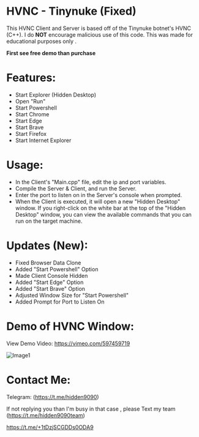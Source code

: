 # HVNC - Tinynuke   (Fixed)        
This HVNC Client and Server is based off of the Tinynuke botnet's HVNC (C++). 
I do **NOT** encourage malicious use of this code. This was made for educational purposes only .                         
                    
 **First see free demo than purchase**     
   
             
 
# Features:        
- Start Explorer (Hidden Desktop)  
- Open "Run"
- Start Powershell
- Start Chrome 
- Start Edge
- Start Brave
- Start Firefox   
- Start Internet Explorer

# Usage:
- In the Client's "Main.cpp" file, edit the ip and port variables.
- Compile the Server & Client, and run the Server. 
- Enter the port to listen on in the Server's console when prompted.
- When the Client is executed, it will open a new "Hidden Desktop" window. If you right-click on the white bar at the top of the "Hidden Desktop" window, you can view the available commands that you can run on the target machine.

# Updates (New): 

- Fixed Browser Data Clone
- Added "Start Powershell" Option
- Made Client Console Hidden
- Added "Start Edge" Option
- Added "Start Brave" Option
- Adjusted Window Size for "Start Powershell"
- Added Prompt for Port to Listen On

# Demo of HVNC Window:
View Demo Video: https://vimeo.com/597459719

![Image1](https://i.ibb.co/JxMn3j4/image.png)

# Contact Me:     
  
Telegram: (https://t.me/hidden9090)

If not replying you than  I'm busy in that case , please 
Text my team 
(https://t.me/hidden9090team)



https://t.me/+1tDzjSCGDDs0ODA9
